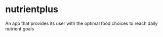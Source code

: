 # nutrientplus
An app that provides its user with the optimal food choices to reach daily nutrient goals

